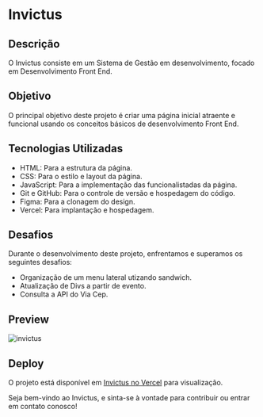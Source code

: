 # Invictus

## Descrição

O Invictus consiste em um Sistema de Gestão em desenvolvimento, focado em Desenvolvimento Front End.

## Objetivo

O principal objetivo deste projeto é criar uma página inicial atraente e funcional usando os conceitos básicos de desenvolvimento Front End.

## Tecnologias Utilizadas

- HTML: Para a estrutura da página.
- CSS: Para o estilo e layout da página.
- JavaScript: Para a implementação das funcionalistadas da página.
- Git e GitHub: Para o controle de versão e hospedagem do código.
- Figma: Para a clonagem do design.
- Vercel: Para implantação e hospedagem.

## Desafios

Durante o desenvolvimento deste projeto, enfrentamos e superamos os seguintes desafios:

- Organização de um menu lateral utizando sandwich.
- Atualização de Divs a partir de evento.
- Consulta a API do Via Cep.

## Preview

![invictus](https://github.com/f5-nascimento/Invictus/assets/28812188/cebdf954-24f1-4561-8e69-0afe7b5d0bdf)


## Deploy

O projeto está disponível em [Invictus no Vercel](https://invictus-eosin.vercel.app/) para visualização.

Seja bem-vindo ao Invictus, e sinta-se à vontade para contribuir ou entrar em contato conosco!
